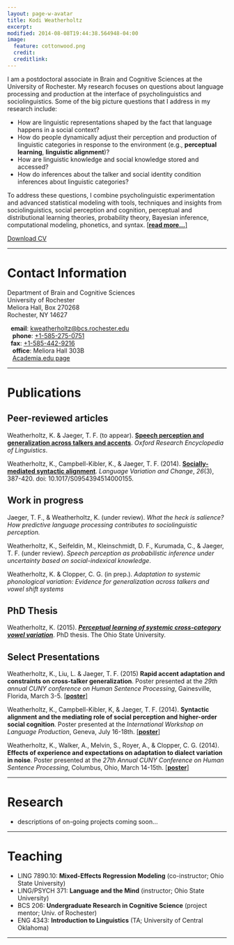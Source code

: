 ```yaml
---
layout: page-w-avatar
title: Kodi Weatherholtz
excerpt: 
modified: 2014-08-08T19:44:38.564948-04:00
image:
  feature: cottonwood.png
  credit: 
  creditlink: 
---
```


I am a postdoctoral associate in Brain and Cognitive Sciences at the University of Rochester. My research focuses on questions about language processing and production at the interface of psycholinguistics and sociolinguistics. Some of the big picture questions that I address in my research include:

* How are linguistic representations shaped by the fact that language happens in a social context? 
* How do people dynamically adjust their perception and production of linguistic categories in response to the environment (e.g., **perceptual learning**, **linguistic alignment**)? 
* How are linguistic knowledge and social knowledge stored and accessed? 
* How do inferences about the talker and social identity condition inferences about linguistic categories? 

To address these questions, I combine psycholinguistic experimentation and advanced statistical modeling with tools, techniques and insights from sociolinguistics, social perception and cognition, perceptual and distributional learning theories, probability theory, Bayesian inference, computational modeling, phonetics, and syntax. [[**read more...**]](/#research)

<a markdown="0" href="/cv/weatherholtz_cv.pdf" class="btn">Download CV</a>


---

# Contact Information <a class="anchor" name="contact"></a>

Department of Brain and Cognitive Sciences <br>
University of Rochester <br>
Meliora Hall, Box 270268 <br>
Rochester, NY 14627 <br>

<i class="fa fa-envelope"></i> &nbsp; **email**: [kweatherholtz@bcs.rochester.edu](mailto:kweatherholtz@bcs.rochester.edu) <br>
<i class="fa fa-phone"></i> &nbsp;&nbsp; **phone**: [+1-585-275-0751](tel:+1-585-275-0751) <br>
<i class="fa fa-fax"></i> &nbsp; **fax**: [+1-585-442-9216](fax:+1-585-442-9216) <br>
<i class="fa fa-building"></i> &nbsp;&nbsp; **office**: Meliora Hall 303B <br>
<i class="fa fa-font"></i> &nbsp;&nbsp;
 [Academia.edu page](https://rochester.academia.edu/KodiWeatherholtz)


---

# Publications  <a class="anchor" name="publications"></a>

## Peer-reviewed articles

Weatherholtz, K. & Jaeger, T. F. (to appear). [**Speech perception and generalization across talkers and accents**](https://www.academia.edu/14122668/Speech_perception_and_generalization_across_speakers_and_accents/). *Oxford Research Encyclopedia of Linguistics*.

Weatherholtz, K., Campbell-Kibler, K., & Jaeger, T. F. (2014). [**Socially-mediated syntactic alignment**](http://dx.doi.org/10.1017/S0954394514000155). *Language Variation and Change*, *26*(3), 387-420. doi: 10.1017/S0954394514000155.



## Work in progress
Jaeger, T. F., & Weatherholtz, K. (under review). *What the heck is salience? How predictive language processing contributes to sociolinguistic perception.*

Weatherholtz, K., Seifeldin, M., Kleinschmidt, D. F., Kurumada, C., & Jaeger, T. F. (under review). *Speech perception as probabilistic inference under uncertainty based on social-indexical knowledge*. 

Weatherholtz, K. & Clopper, C. G. (in prep.). *Adaptation to systemic phonological variation: Evidence for generalization across talkers and vowel shift systems* <br>


## PhD Thesis
Weatherholtz, K. (2015). [***Perceptual learning of systemic cross-category vowel variation***](https://etd.ohiolink.edu/ap/10?0::NO:10:P10_ACCESSION_NUM:osu1429782580#abstract-files). PhD thesis. The Ohio State University.



## Select Presentations
Weatherholtz, K., Liu, L. & Jaeger, T. F. (2015) **Rapid accent adaptation and constraints on cross-talker generalization**. Poster presented at the *29th annual CUNY conference on Human Sentence Processing*, Gainesville, Florida, March 3-5. [[**poster**]](/publications/Weatherholtz_etal_CUNY2016_poster.pdf)

Weatherholtz, K., Campbell-Kibler, K, & Jaeger, T. F. (2014). **Syntactic alignment and the mediating role of social perception and higher-order social cognition**. Poster presented at the *International Workshop on Language Production*, Geneva, July 16-18th. [[**poster**]](/publications/Weatherholtz_etal_IWLP2014_poster.pdf)

Weatherholtz, K., Walker, A., Melvin, S., Royer, A., & Clopper, C. G. (2014). **Effects of experience and expectations on adaptation to dialect variation in noise**. Poster presented at the *27th Annual CUNY Conference on Human Sentence Processing*, Columbus, Ohio, March 14-15th. [[**poster**]](/publications/Weatherholtz_etal_CUNY2014_poster.pdf)

---

# Research <a class="anchor" name="research"></a>

 - descriptions of on-going projects coming soon...

---

# Teaching <a class="anchor" name="teaching"></a>

- LING 7890.10: **Mixed-Effects Regression Modeling** (co-instructor; Ohio State University) <br>
- LING/PSYCH 371: **Language and the Mind** (instructor; Ohio State University) <br>
- BCS 206: **Undergraduate Research in Cognitive Science** (project mentor; Univ. of Rochester) <br>
- ENG 4343: **Introduction to Linguistics** (TA; University of Central Oklahoma)


---

<!---
# Latest blog posts <a class="anchor" name="blog"></a>
<ul class="post-list">
{% for post in site.posts limit:5 %} 
  <li><article><a href="{{ site.url }}{{ post.url }}">{{ post.title }} <span class="entry-date"><time datetime="{{ post.date | date_to_xmlschema }}">{{ post.date | date: "%B %d, %Y" }}</time></span>{% if post.excerpt %} <span class="excerpt">{{ post.excerpt }}</span>{% endif %}</a></article></li>
{% endfor %}
</ul>

<a markdown="0" href="/blog/" class="btn">More posts...</a>
<a markdown="0" href="/tags/" class="btn">Tag index</a>
-->